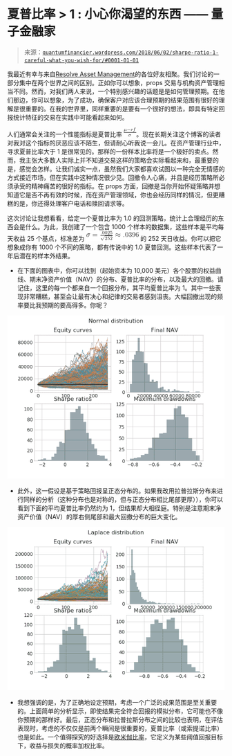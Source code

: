<!--yml

分类：未分类

日期：2024-05-18 13:59:33

-->

# 夏普比率 > 1 : 小心你渴望的东西 —— 量子金融家

> 来源：[`quantumfinancier.wordpress.com/2018/06/02/sharpe-ratio-1-careful-what-you-wish-for/#0001-01-01`](https://quantumfinancier.wordpress.com/2018/06/02/sharpe-ratio-1-careful-what-you-wish-for/#0001-01-01)

我最近有幸与来自[Resolve Asset Management](http://www.investresolve.com)的各位好友相聚。我们讨论的一部分集中在两个世界之间的区别。正如你可以想象，props 交易与机构资产管理相当不同。然而，对我们两人来说，一个特别感兴趣的话题是是如何管理预期。在他们那边，你可以想象，为了成功，确保客户对应该合理预期的结果范围有很好的理解是很重要的。在我的世界里，同样重要的是要有一个很好的想法，即具有特定回报统计特征的交易在实践中可能看起来如何。

人们通常会关注的一个性能指标是夏普比率 ![\frac{\mu - rf}{\sigma}](img/b23f04c81a7906783cf5b133d86c0a3d.png)。现在长期关注这个博客的读者对我对这个指标的厌恶应该不陌生，但请耐心听我说一会儿。在资产管理行业中，寻求夏普比率大于 1 是很常见的。那样的一份样本比率将是一个极好的卖点。然而，我主张大多数人实际上并不知道交易这样的策略会实际看起来和，最重要的是，感觉会怎样。让我们诚实一点，虽然我们大家都喜欢试图以一种完全无情感的方式接近市场，但在实践中这种情况很少见。回撤令人心痛，并且是经历策略所必须承受的精神痛苦的很好的指标。在 props 方面，回撤是当你开始怀疑策略并想知道它是否不再有效的时候，而在资产管理领域，你也会经历同样的情况，但更糟糕的是，你还得处理客户电话和赎回请求等。

这次讨论让我想看看，给定一个夏普比率为 1.0 的回测策略，统计上合理经历的东西会是什么。为此，我创建了一个包含 1000 个样本的数据集，这些样本是平均每天收益 25 个基点，标准差为 ![\sigma = \frac{.0025}{\sqrt{252}} \approx .0396](img/9a9ac8576c3648192fd2fa27d498f5e3.png) 的 252 天日收益。你可以把它想象成你有 1000 个不同的策略，都有传说中的 1.0 夏普回测。这些样本代表了一年后潜在的样本外结果。

-   在下面的图表中，你可以找到（起始资本为 10,000 美元）各个股票的权益曲线、期末净资产价值（NAV）的分布、夏普比率的分布，以及最大的回撤。请记住，这里的每一个都来自一个回报分布，其平均夏普比率为 1。其中一些表现非常糟糕，甚至会让最有决心和纪律的交易者感到沮丧。大幅回撤出现的频率要比我预期的要高得多。你呢？

![normdist](img/65fe3a7fef443b10f00c59caf2d508eb.png)

-   此外，这一假设是基于策略回报呈正态分布的。如果我改用拉普拉斯分布来进行同样的分析（这种分布也是对称的，但与正态分布相比尾部更厚）），你可以看到下面的平均夏普比率仍然约为 1，但结果却大相径庭。特别是注意期末净资产价值（NAV）的厚右侧尾部和最大回撤分布的巨大变化。

![laplacedist](img/699be1eb2ed08d78734577479f59a711.png)

-   我想强调的是，为了正确地设定预期，考虑一个广泛的成果范围是至关重要的。上面简单的分析显示，即使结果完全符合回报的模拟分布，它可能也不像你预期的那样好。最后，正态分布和拉普拉斯分布之间的比较也表明，在评估表现时，考虑的不仅仅是前两个瞬间是很重要的，夏普比率（或索提诺比率）也是如此。一个值得探究的好选择是[欧米伽比率](https://en.wikipedia.org/wiki/Omega_ratio)，它定义为某些阈值回报目标下，收益与损失的概率加权比率。
